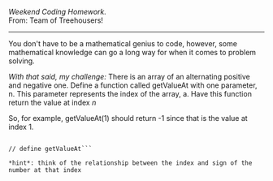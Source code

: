 *Weekend Coding Homework.*  
From: Team of Treehousers! 
___________________________________________________________________________________
You don't have to be a mathematical genius to code, however, some mathematical knowledge can go a long way for when it comes to problem solving.

*With that said, my challenge:*
There is an array of an alternating positive and negative one.
Define a function called getValueAt with one parameter, n.
This parameter represents the index of the array, a.
Have this function return the value at index *n*

So, for example, getValueAt(1) should return -1 since that is the value at index 1.

```let a = [1, -1, 1, -1, 1, -1, 1];

// define getValueAt```

*hint*: think of the relationship between the index and sign of the number at that index